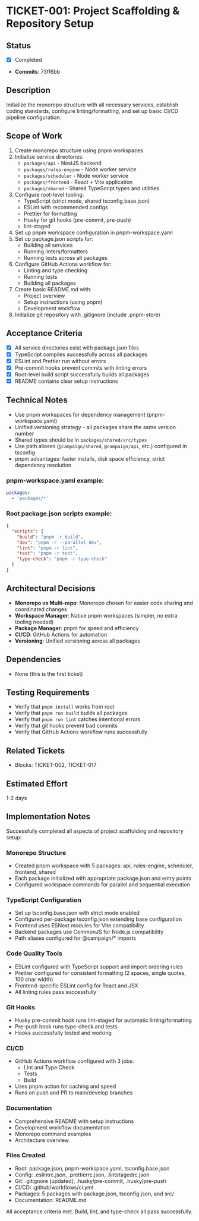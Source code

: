 # TICKET-001: Project Scaffolding & Repository Setup

## Status

- [x] Completed
- **Commits**: 73ff6bb

## Description

Initialize the monorepo structure with all necessary services, establish coding standards, configure linting/formatting, and set up basic CI/CD pipeline configuration.

## Scope of Work

1. Create monorepo structure using pnpm workspaces
2. Initialize service directories:
   - `packages/api` - NestJS backend
   - `packages/rules-engine` - Node worker service
   - `packages/scheduler` - Node worker service
   - `packages/frontend` - React + Vite application
   - `packages/shared` - Shared TypeScript types and utilities
3. Configure root-level tooling:
   - TypeScript (strict mode, shared tsconfig.base.json)
   - ESLint with recommended configs
   - Prettier for formatting
   - Husky for git hooks (pre-commit, pre-push)
   - lint-staged
4. Set up pnpm workspace configuration in pnpm-workspace.yaml
5. Set up package.json scripts for:
   - Building all services
   - Running linters/formatters
   - Running tests across all packages
6. Configure GitHub Actions workflow for:
   - Linting and type checking
   - Running tests
   - Building all packages
7. Create basic README.md with:
   - Project overview
   - Setup instructions (using pnpm)
   - Development workflow
8. Initialize git repository with .gitignore (include .pnpm-store)

## Acceptance Criteria

- [x] All service directories exist with package.json files
- [x] TypeScript compiles successfully across all packages
- [x] ESLint and Prettier run without errors
- [x] Pre-commit hooks prevent commits with linting errors
- [x] Root-level build script successfully builds all packages
- [x] README contains clear setup instructions

## Technical Notes

- Use pnpm workspaces for dependency management (pnpm-workspace.yaml)
- Unified versioning strategy - all packages share the same version number
- Shared types should be in `packages/shared/src/types`
- Use path aliases (`@campaign/shared`, `@campaign/api`, etc.) configured in tsconfig
- pnpm advantages: faster installs, disk space efficiency, strict dependency resolution

### pnpm-workspace.yaml example:

```yaml
packages:
  - 'packages/*'
```

### Root package.json scripts example:

```json
{
  "scripts": {
    "build": "pnpm -r build",
    "dev": "pnpm -r --parallel dev",
    "lint": "pnpm -r lint",
    "test": "pnpm -r test",
    "type-check": "pnpm -r type-check"
  }
}
```

## Architectural Decisions

- **Monorepo vs Multi-repo**: Monorepo chosen for easier code sharing and coordinated changes
- **Workspace Manager**: Native pnpm workspaces (simpler, no extra tooling needed)
- **Package Manager**: pnpm for speed and efficiency
- **CI/CD**: GitHub Actions for automation
- **Versioning**: Unified versioning across all packages

## Dependencies

- None (this is the first ticket)

## Testing Requirements

- Verify that `pnpm install` works from root
- Verify that `pnpm run build` builds all packages
- Verify that `pnpm run lint` catches intentional errors
- Verify that git hooks prevent bad commits
- Verify that GitHub Actions workflow runs successfully

## Related Tickets

- Blocks: TICKET-002, TICKET-017

## Estimated Effort

1-2 days

## Implementation Notes

Successfully completed all aspects of project scaffolding and repository setup:

### Monorepo Structure

- Created pnpm workspace with 5 packages: api, rules-engine, scheduler, frontend, shared
- Each package initialized with appropriate package.json and entry points
- Configured workspace commands for parallel and sequential execution

### TypeScript Configuration

- Set up tsconfig.base.json with strict mode enabled
- Configured per-package tsconfig.json extending base configuration
- Frontend uses ESNext modules for Vite compatibility
- Backend packages use CommonJS for Node.js compatibility
- Path aliases configured for @campaign/\* imports

### Code Quality Tools

- ESLint configured with TypeScript support and import ordering rules
- Prettier configured for consistent formatting (2 spaces, single quotes, 100 char width)
- Frontend-specific ESLint config for React and JSX
- All linting rules pass successfully

### Git Hooks

- Husky pre-commit hook runs lint-staged for automatic linting/formatting
- Pre-push hook runs type-check and tests
- Hooks successfully tested and working

### CI/CD

- GitHub Actions workflow configured with 3 jobs:
  - Lint and Type Check
  - Tests
  - Build
- Uses pnpm action for caching and speed
- Runs on push and PR to main/develop branches

### Documentation

- Comprehensive README with setup instructions
- Development workflow documentation
- Monorepo command examples
- Architecture overview

### Files Created

- Root: package.json, pnpm-workspace.yaml, tsconfig.base.json
- Config: .eslintrc.json, .prettierrc.json, .lintstagedrc.json
- Git: .gitignore (updated), .husky/pre-commit, .husky/pre-push
- CI/CD: .github/workflows/ci.yml
- Packages: 5 packages with package.json, tsconfig.json, and src/
- Documentation: README.md

All acceptance criteria met. Build, lint, and type-check all pass successfully.
